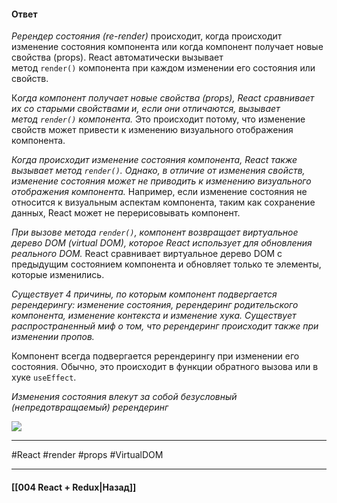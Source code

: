 #### Ответ

*Ререндер состояния (re-render)* происходит, когда происходит изменение состояния компонента или когда компонент получает новые свойства (props). React автоматически вызывает метод `render()` компонента при каждом изменении его состояния или свойств.

К*огда компонент получает новые свойства (props), React сравнивает их со старыми свойствами и, если они отличаются, вызывает метод `render()` компонента.* Это происходит потому, что изменение свойств может привести к изменению визуального отображения компонента.

*Когда происходит изменение состояния компонента, React также вызывает метод `render()`. Однако, в отличие от изменения свойств, изменение состояния может не приводить к изменению визуального отображения компонента.* Например, если изменение состояния не относится к визуальным аспектам компонента, таким как сохранение данных, React может не перерисовывать компонент.

*При вызове метода `render()`, компонент возвращает виртуальное дерево DOM (virtual DOM), которое React использует для обновления реального DOM.* React сравнивает виртуальное дерево DOM с предыдущим состоянием компонента и обновляет только те элементы, которые изменились.

*Существует 4 причины, по которым компонент подвергается ререндерингу: изменение состояния, ререндеринг родительского компонента, изменение контекста и изменение хука. Существует распространенный миф о том, что ререндеринг происходит также при изменении пропов.*

Компонент всегда подвергается ререндерингу при изменении его состояния. Обычно, это происходит в функции обратного вызова или в хуке `useEffect`.

_Изменения состояния влекут за собой безусловный (непредотвращаемый) ререндеринг_

![](https://habrastorage.org/r/w1560/webt/qm/9j/ag/qm9jagqd8_b5ajh_yukyjf9svuc.png)


____
#React #render #props #VirtualDOM 

____

#### [[004 React + Redux|Назад]]
